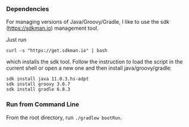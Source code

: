 ### Dependencies
For managing versions of Java/Groovy/Gradle, I like to use the sdk (https://sdkman.io) management tool.

Just run
```shell script
curl -s "https://get.sdkman.io" | bash
```
which installs the sdk tool. Follow the instruction to load the script in the current shell or open a new one and then install java/groovy/gradle:
```shell script
sdk install java 11.0.3.hs-adpt
sdk install groovy 3.0.7
sdk install gradle 6.8.3
```

### Run from Command Line

From the root directory, run `./gradlew bootRun`.